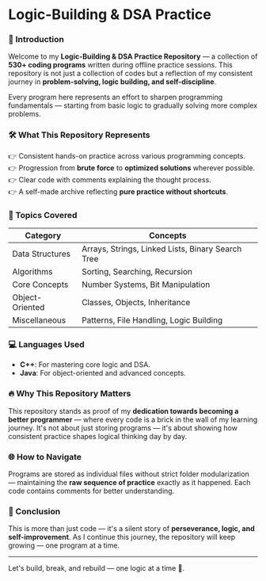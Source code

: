 # Logic-Building & DSA Practice

### 📌 Introduction

Welcome to my **Logic-Building & DSA Practice Repository** — a collection of **530+ coding programs** written during offline practice sessions. This repository is not just a collection of codes but a reflection of my consistent journey in **problem-solving, logic building, and self-discipline**.

Every program here represents an effort to sharpen programming fundamentals — starting from basic logic to gradually solving more complex problems.

### 🛠️ What This Repository Represents

👉 Consistent hands-on practice across various programming concepts.\
👉 Progression from **brute force** to **optimized solutions** wherever possible.\
👉 Clear code with comments explaining the thought process.\
👉 A self-made archive reflecting **pure practice without shortcuts**.

### 🔑 Topics Covered

| Category        | Concepts                                |
| --------------- | --------------------------------------- |
| Data Structures | Arrays, Strings, Linked Lists, Binary Search Tree        |
| Algorithms      | Sorting, Searching, Recursion           |
| Core Concepts   | Number Systems, Bit Manipulation        |
| Object-Oriented | Classes, Objects, Inheritance           |
| Miscellaneous   | Patterns, File Handling, Logic Building |

### 💻 Languages Used

- **C++**: For mastering core logic and DSA.
- **Java**: For object-oriented and advanced concepts.

### 🔥 Why This Repository Matters

This repository stands as proof of my **dedication towards becoming a better programmer** — where every code is a brick in the wall of my learning journey. It's not about just storing programs — it's about showing how consistent practice shapes logical thinking day by day.

### 🌐 How to Navigate

Programs are stored as individual files without strict folder modularization — maintaining the **raw sequence of practice** exactly as it happened. Each code contains comments for better understanding.

### 💪 Conclusion

This is more than just code — it's a silent story of **perseverance, logic, and self-improvement**. As I continue this journey, the repository will keep growing — one program at a time.

---

Let's build, break, and rebuild — one logic at a time 🚀.

